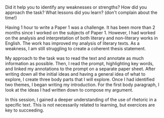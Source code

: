 
Did it help you to identify any weaknesses or strengths? How did you approach the task? What lessons did you learn? (don't complain about the time!)


Having 1 hour to write a Paper 1 was a challenge. It has been more than 2 months since I worked on the subjects of Paper 1. However, I had worked on the analysis and interpretation of both literary and non-literary works in English. The work has improved my analysis of literary texts. As a weakness, I am still struggling to create a coherent thesis statement. 

My approach to the task was to read the text and annotate as much information as possible. Then, I read the prompt, highlighting key words, and linked my annotations to the prompt on a separate paper sheet. After writing down all the initial ideas and having a general idea of what to explore, I create three body parts that I will explore. Once I had identified two themes, I began writing my introduction. For the first body paragraph, I look at the ideas I had written down to compose my argument. 

In this session, I gained a deeper understanding of the use of rhetoric in a specific text. This is not necessarily related to learning, but exercices are key to succeeding.